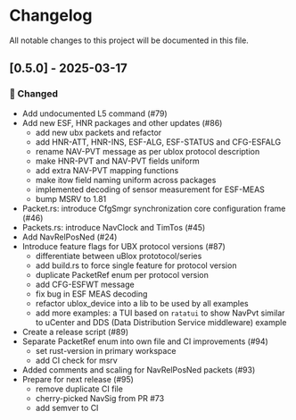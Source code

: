 # Changelog

All notable changes to this project will be documented in this file.

## [0.5.0] - 2025-03-17

### 💼 Changed

- Add undocumented L5 command (#79)
- Add new ESF, HNR packages and other updates  (#86)
  - add new ubx packets and refactor
  - add HNR-ATT, HNR-INS, ESF-ALG, ESF-STATUS and CFG-ESFALG
  - rename NAV-PVT message as per ublox protocol description
  - make HNR-PVT and NAV-PVT fields uniform
  - add extra NAV-PVT mapping functions
  - make itow field naming uniform across packages
  - implemented decoding of sensor measurement for ESF-MEAS
  - bump MSRV to 1.81
- Packet.rs: introduce CfgSmgr synchronization core configuration frame (#46)
- Packets.rs: introduce NavClock and TimTos (#45)
- Add NavRelPosNed (#24)
- Introduce feature flags for UBX protocol versions (#87)
  - differentiate between uBlox prototocol/series
  - add build.rs to force single feature for protocol version
  - duplicate PacketRef enum per protocol version
  - add CFG-ESFWT message
  - fix bug in ESF MEAS decoding
  - refactor ublox_device into a lib to be used by all examples
  - add more examples: a TUI based on `ratatui` to show NavPvt similar to uCenter and DDS (Data Distribution Service middleware) example
- Create a release script (#89)
- Separate PacketRef enum into own file and CI improvements (#94)
  - set rust-version in primary workspace
  - add CI check for msrv
- Added comments and scaling for NavRelPosNed packets (#93)
- Prepare for next release (#95)
  - remove duplicate CI file
  - cherry-picked NavSig from PR #73
  - add semver to CI
